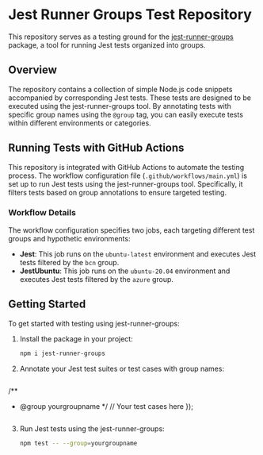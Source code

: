 # Jest Runner Groups Test Repository

This repository serves as a testing ground for the [jest-runner-groups](https://www.npmjs.com/package/jest-runner-groups) package, a tool for running Jest tests organized into groups.

## Overview

The repository contains a collection of simple Node.js code snippets accompanied by corresponding Jest tests. These tests are designed to be executed using the jest-runner-groups tool. By annotating tests with specific group names using the `@group` tag, you can easily execute tests within different environments or categories.

## Running Tests with GitHub Actions

This repository is integrated with GitHub Actions to automate the testing process. The workflow configuration file (`.github/workflows/main.yml`) is set up to run Jest tests using the jest-runner-groups tool. Specifically, it filters tests based on group annotations to ensure targeted testing.

### Workflow Details

The workflow configuration specifies two jobs, each targeting different test groups and hypothetic environments:

- **Jest**: This job runs on the `ubuntu-latest` environment and executes Jest tests filtered by the `bcn` group.
- **JestUbuntu**: This job runs on the `ubuntu-20.04` environment and executes Jest tests filtered by the `azure` group.

## Getting Started

To get started with testing using jest-runner-groups:

1. Install the package in your project:

    ```bash
    npm i jest-runner-groups
    ```

2. Annotate your Jest test suites or test cases with group names:

    ```javascript
/**
 * @group yourgroupname
 */
        // Your test cases here
    });
    ```

3. Run Jest tests using the jest-runner-groups:

    ```bash
    npm test -- --group=yourgroupname
    ```
